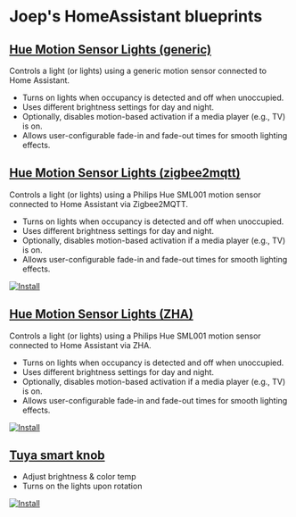 # Joep's HomeAssistant blueprints

## [Hue Motion Sensor Lights (generic)](/motion-light-generic.yml)

Controls a light (or lights) using a generic motion sensor connected to Home Assistant.

- Turns on lights when occupancy is detected and off when unoccupied.
- Uses different brightness settings for day and night.
- Optionally, disables motion-based activation if a media player (e.g., TV) is on.
- Allows user-configurable fade-in and fade-out times for smooth lighting effects.

## [Hue Motion Sensor Lights (zigbee2mqtt)](/motion-light.yml)

Controls a light (or lights) using a Philips Hue SML001 motion sensor connected to Home Assistant via Zigbee2MQTT.

- Turns on lights when occupancy is detected and off when unoccupied.
- Uses different brightness settings for day and night.
- Optionally, disables motion-based activation if a media player (e.g., TV) is on.
- Allows user-configurable fade-in and fade-out times for smooth lighting effects.

[![Install](https://my.home-assistant.io/badges/blueprint_import.svg)](https://my.home-assistant.io/redirect/blueprint_import/?blueprint_url=https%3A%2F%2Fgithub.com%2Fjoepio%2Fjoeps-ha-blueprints%2Fblob%2Fmaster%2Fmotion-light.yml)

## [Hue Motion Sensor Lights (ZHA)](/motion-light-zha.yml)

Controls a light (or lights) using a Philips Hue SML001 motion sensor connected to Home Assistant via ZHA.

- Turns on lights when occupancy is detected and off when unoccupied.
- Uses different brightness settings for day and night.
- Optionally, disables motion-based activation if a media player (e.g., TV) is on.
- Allows user-configurable fade-in and fade-out times for smooth lighting effects.

[![Install](https://my.home-assistant.io/badges/blueprint_import.svg)](https://my.home-assistant.io/redirect/blueprint_import/?blueprint_url=https%3A%2F%2Fgithub.com%2Fjoepio%2Fjoeps-ha-blueprints%2Fblob%2Fmaster%2Fmotion-light-zha.yml)

## [Tuya smart knob](/tuya-smart-knob.yml)

- Adjust brightness & color temp
- Turns on the lights upon rotation

[![Install](https://my.home-assistant.io/badges/blueprint_import.svg)](https://my.home-assistant.io/redirect/blueprint_import/?blueprint_url=https%3A%2F%2Fgithub.com%2Fjoepio%2Fjoeps-ha-blueprints%2Fblob%2Fmaster%2Ftuya-smart-knob.yml)
